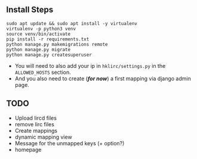 ## Install Steps

```
sudo apt update && sudo apt install -y virtualenv
virtualenv -p python3 venv
source venv/bin/activate
pip install -r requirements.txt
python manage.py makemigrations remote
python manage.py migrate
python manage.py createsuperuser
```

- You will need to also add your ip in `hklirc/settings.py` in the `ALLOWED_HOSTS` section. 
- And you also need to create (_**for now**_) a first mapping via django admin page.

## TODO
- Upload lircd files
- remove lirc files
- Create mappings
- dynamic mapping view
- Message for the unmapped keys (+ option?)
- homepage